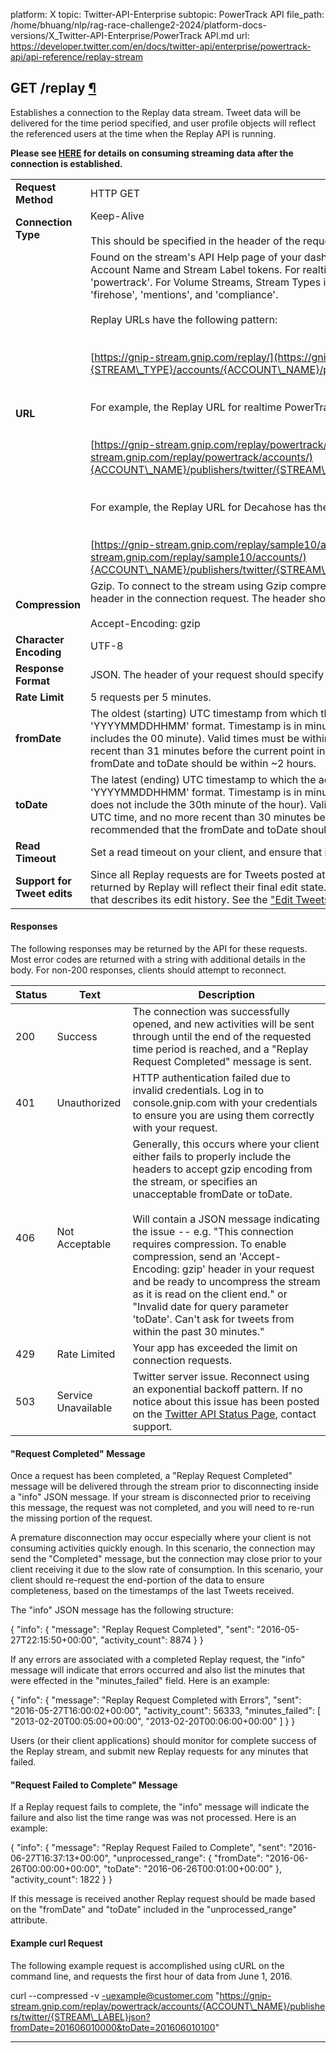platform: X
topic: Twitter-API-Enterprise
subtopic: PowerTrack API
file_path: /home/bhuang/nlp/rag-race-challenge2-2024/platform-docs-versions/X_Twitter-API-Enterprise/PowerTrack API.md
url: https://developer.twitter.com/en/docs/twitter-api/enterprise/powertrack-api/api-reference/replay-stream


## GET /replay [¶](#get-replay- "Permalink to this headline")

Establishes a connection to the Replay data stream. Tweet data will be delivered for the time period specified, and user profile objects will reflect the referenced users at the time when the Replay API is running.

**Please see [HERE](https://developer.twitter.com/en/docs/tutorials/consuming-streaming-data) for details on consuming streaming data after the connection is established.**

|     |     |
| --- | --- |
| **Request Method** | HTTP GET |
| **Connection Type** | Keep-Alive  <br>  <br>This should be specified in the header of the request. |
| **URL** | Found on the stream's API Help page of your dashboard, the URL is built with Stream Type, Account Name and Stream Label tokens. For realtime PowerTrack, the Stream Type is 'powertrack'. For Volume Streams, Stream Types include 'sample10' (i.e. decahose), 'firehose', 'mentions', and 'compliance'.  <br>  <br>Replay URLs have the following pattern:  <br>  <br><br>[https://gnip-stream.gnip.com/replay/](https://gnip-stream.gnip.com/replay/){STREAM\_TYPE}/accounts/{ACCOUNT\_NAME}/publishers/twitter/{STREAM\_LABEL}.json<br><br>  <br>For example, the Replay URL for realtime PowerTrack has the following pattern:  <br>  <br><br>[https://gnip-stream.gnip.com/replay/powertrack/accounts/](https://gnip-stream.gnip.com/replay/powertrack/accounts/){ACCOUNT\_NAME}/publishers/twitter/{STREAM\_LABEL}.json<br><br>  <br>For example, the Replay URL for Decahose has the following pattern:  <br>  <br><br>[https://gnip-stream.gnip.com/replay/sample10/accounts/](https://gnip-stream.gnip.com/replay/sample10/accounts/){ACCOUNT\_NAME}/publishers/twitter/{STREAM\_LABEL}.json |
| **Compression** | Gzip. To connect to the stream using Gzip compression, simply send an Accept-Encoding header in the connection request. The header should look like the following:  <br>  <br>Accept-Encoding: gzip |
| **Character Encoding** | UTF-8 |
| **Response Format** | JSON. The header of your request should specify JSON format for the response. |
| **Rate Limit** | 5 requests per 5 minutes. |
| **fromDate** | The oldest (starting) UTC timestamp from which the activities will be provided, must be in 'YYYYMMDDHHMM' format. Timestamp is in minute granularity and is inclusive (i.e. 12:00 includes the 00 minute). Valid times must be within the last 5 days, UTC time, and no more recent than 31 minutes before the current point in time. It's recommended that the fromDate and toDate should be within ~2 hours. |
| **toDate** | The latest (ending) UTC timestamp to which the activities will be provided, must be in 'YYYYMMDDHHMM' format. Timestamp is in minute granularity and is exclusive (i.e. 12:30 does not include the 30th minute of the hour). Valid times must be within the last 5 days, UTC time, and no more recent than 30 minutes before the current point in time. It's recommended that the fromDate and toDate should be within ~2 hours. |
| **Read Timeout** | Set a read timeout on your client, and ensure that it is set to a value beyond 30 seconds. |
| **Support for Tweet edits** | Since all Replay requests are for Tweets posted at least 30 minutes ago, all Tweets returned by Replay will reflect their final edit state. All Tweet objects will include metadata that describes its edit history. See the ["Edit Tweets" fundamentals](https://developer.twitter.com/en/docs/twitter-api/enterprise/edit-tweets) page for more details. |

  

#### Responses

The following responses may be returned by the API for these requests. Most error codes are returned with a string with additional details in the body. For non-200 responses, clients should attempt to reconnect.

| Status | Text | Description |
| --- | --- | --- |
| 200 | Success | The connection was successfully opened, and new activities will be sent through until the end of the requested time period is reached, and a "Replay Request Completed" message is sent. |
| 401 | Unauthorized | HTTP authentication failed due to invalid credentials. Log in to console.gnip.com with your credentials to ensure you are using them correctly with your request. |
| 406 | Not Acceptable | Generally, this occurs where your client either fails to properly include the headers to accept gzip encoding from the stream, or specifies an unacceptable fromDate or toDate.  <br>  <br>Will contain a JSON message indicating the issue -- e.g. "This connection requires compression. To enable compression, send an 'Accept-Encoding: gzip' header in your request and be ready to uncompress the stream as it is read on the client end." or "Invalid date for query parameter 'toDate'. Can't ask for tweets from within the past 30 minutes." |
| 429 | Rate Limited | Your app has exceeded the limit on connection requests. |
| 503 | Service Unavailable | Twitter server issue. Reconnect using an exponential backoff pattern. If no notice about this issue has been posted on the [Twitter API Status Page](https://api.twitterstat.us/), contact support. |

  

#### "Request Completed" Message

Once a request has been completed, a "Replay Request Completed" message will be delivered through the stream prior to disconnecting inside a "info" JSON message. If your stream is disconnected prior to receiving this message, the request was not completed, and you will need to re-run the missing portion of the request.

A premature disconnection may occur especially where your client is not consuming activities quickly enough. In this scenario, the connection may send the "Completed" message, but the connection may close prior to your client receiving it due to the slow rate of consumption. In this scenario, your client should re-request the end-portion of the data to ensure completeness, based on the timestamps of the last Tweets received.

The "info" JSON message has the following structure:

{
  "info": {
    "message": "Replay Request Completed",
    "sent": "2016-05-27T22:15:50+00:00",
    "activity\_count": 8874
  }
}

If any errors are associated with a completed Replay request, the "info" message will indicate that errors occurred and also list the minutes that were effected in the "minutes\_failed" field. Here is an example:

{
  "info": {
    "message": "Replay Request Completed with Errors",
    "sent": "2016-05-27T16:00:02+00:00",
    "activity\_count": 56333,
    "minutes\_failed": \[
      "2013-02-20T00:05:00+00:00",
      "2013-02-20T00:06:00+00:00"
    \]
  }
}

Users (or their client applications) should monitor for complete success of the Replay stream, and submit new Replay requests for any minutes that failed.

#### "Request Failed to Complete" Message

If a Replay request fails to complete, the "info" message will indicate the failure and also list the time range was was not processed. Here is an example:

{
  "info": {
    "message": "Replay Request Failed to Complete",
    "sent": "2016-06-27T16:37:13+00:00",
    "unprocessed\_range": {
      "fromDate": "2016-06-26T00:00:00+00:00",
      "toDate": "2016-06-26T00:01:00+00:00"
    },
    "activity\_count": 1822
  }
}

If this message is received another Replay request should be made based on the "fromDate" and "toDate" included in the "unprocessed\_range" attribute.

#### Example curl Request

The following example request is accomplished using cURL on the command line, and requests the first hour of data from June 1, 2016.

curl --compressed -v -uexample@customer.com "https://gnip-stream.gnip.com/replay/powertrack/accounts/{ACCOUNT\_NAME}/publishers/twitter/{STREAM\_LABEL}json?fromDate=201606010000&toDate=201606010100"

  

* * *